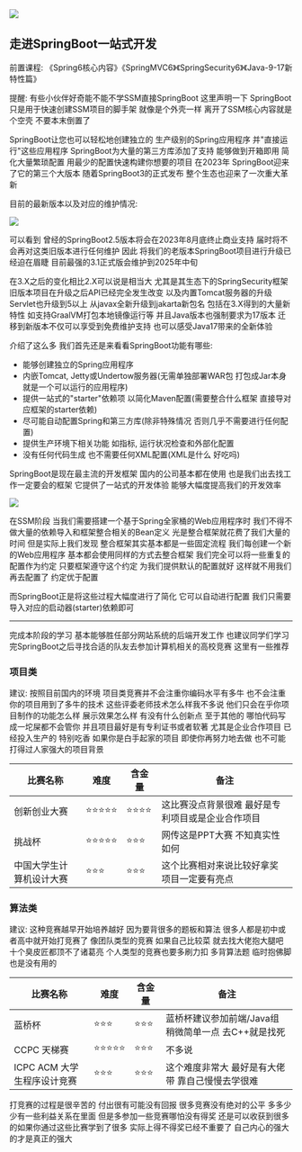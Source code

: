 <img src="https://image.itbaima.net/markdown/2023/07/10/VBkHuWr83jzpnXe.png"/>

## 走进SpringBoot一站式开发
前置课程: 《Spring6核心内容》《SpringMVC6》《SpringSecurity6》《Java-9-17新特性篇》

提醒: 有些小伙伴好奇能不能不学SSM直接SpringBoot 这里声明一下 SpringBoot只是用于快速创建SSM项目的脚手架 就像是个外壳一样 离开了SSM核心内容就是个空壳 不要本末倒置了

SpringBoot让您也可以轻松地创建独立的 生产级别的Spring应用程序 并"直接运行"这些应用程序 SpringBoot为大量的第三方库添加了支持 能够做到开箱即用
简化大量繁琐配置 用最少的配置快速构建你想要的项目 在2023年 SpringBoot迎来了它的第三个大版本 随着SpringBoot3的正式发布 整个生态也迎来了一次重大革新

目前的最新版本以及对应的维护情况:

<img src="https://image.itbaima.net/markdown/2023/07/10/qnjY5MdRrOemFaQ.png"/>

可以看到 曾经的SpringBoot2.5版本将会在2023年8月底终止商业支持 届时将不会再对这类旧版本进行任何维护
因此 将我们的老版本SpringBoot项目进行升级已经迫在眉睫 目前最强的3.1正式版会维护到2025年中旬

在3.X之后的变化相比2.X可以说是相当大 尤其是其生态下的SpringSecurity框架 旧版本项目在升级之后API已经完全发生改变
以及内置Tomcat服务器的升级 Servlet也升级到5以上 从javax全新升级到jakarta新包名 包括在3.X得到的大量新特性
如支持GraalVM打包本地镜像运行等 并且Java版本也强制要求为17版本 迁移到新版本不仅可以享受到免费维护支持 也可以感受Java17带来的全新体验

介绍了这么多 我们首先还是来看看SpringBoot功能有哪些:
- 能够创建独立的Spring应用程序
- 内嵌Tomcat, Jetty或Undertow服务器(无需单独部署WAR包 打包成Jar本身就是一个可以运行的应用程序)
- 提供一站式的"starter"依赖项 以简化Maven配置(需要整合什么框架 直接导对应框架的starter依赖)
- 尽可能自动配置Spring和第三方库(除非特殊情况 否则几乎不需要进行任何配置)
- 提供生产环境下相关功能 如指标, 运行状况检查和外部化配置
- 没有任何代码生成 也不需要任何XML配置(XML是什么 好吃吗)

SpringBoot是现在最主流的开发框架 国内的公司基本都在使用 也是我们出去找工作一定要会的框架 它提供了一站式的开发体验 能够大幅度提高我们的开发效率

<img src="https://image.itbaima.net/markdown/2022/11/22/hDGo7m9uBlgVn5A.png"/>

在SSM阶段 当我们需要搭建一个基于Spring全家桶的Web应用程序时 我们不得不做大量的依赖导入和框架整合相关的Bean定义 光是整合框架就花费了我们大量的时间
但是实际上我们发现 整合框架其实基本都是一些固定流程 我们每创建一个新的Web应用程序 基本都会使用同样的方式去整合框架
我们完全可以将一些重复的配置作为约定 只要框架遵守这个约定 为我们提供默认的配置就好 这样就不用我们再去配置了 约定优于配置

而SpringBoot正是将这些过程大幅度进行了简化 它可以自动进行配置 我们只需要导入对应的启动器(starter)依赖即可

----

完成本阶段的学习 基本能够胜任部分网站系统的后端开发工作 也建议同学们学习完SpringBoot之后寻找合适的队友去参加计算机相关的高校竞赛 这里有一些推荐

### 项目类
建议: 按照目前国内的环境 项目类竞赛并不会注重你编码水平有多牛 也不会注重你的项目用到了多牛的技术 这些评委老师技术怎么样我不多说
他们只会在乎你项目制作的功能怎么样 展示效果怎么样 有没有什么创新点 至于其他的 哪怕代码写成一坨屎都不会管你 并且项目最好是有专利证书或者软著 尤其是企业合作项目
已经投入生产的 特别吃香 如果你是白手起家的项目 即使你再努力地去做 也不可能打得过人家强大的项目背景

| 比赛名称   | 难度  | 含金量 | 备注                        |
|--------|-----|-----|---------------------------|
| 创新创业大赛 | ⭐️⭐️⭐️⭐️⭐️ | ⭐️⭐️⭐️⭐️ | 这比赛没点背景很难 最好是专利项目或是企业合作项目 |
| 挑战杯    | ⭐️⭐️⭐️⭐️⭐️ |  ️⭐️⭐️⭐️ | 网传这是PPT大赛 不知真实性如何         |
| 中国大学生计算机设计大赛 | ⭐️⭐️⭐️ | ⭐️⭐️⭐️ | 这个比赛相对来说比较好拿奖 项目一定要有亮点    |

### 算法类
建议: 这种竞赛越早开始培养越好 因为要背很多的题板和算法 很多人都是初中或者高中就开始打竞赛了 像团队类型的竞赛
如果自己比较菜 就去找大佬抱大腿吧 十个臭皮匠都顶不了诸葛亮 个人类型的竞赛也要多刷力扣 多背算法题 临时抱佛脚也是没有用的

| 比赛名称   | 难度  | 含金量 | 备注                              |
|--------|-----|-----|---------------------------------|
| 蓝桥杯 | ⭐️⭐️⭐️ | ⭐️⭐️⭐️ | 蓝桥杯建议参加前端/Java组 稍微简单一点 去C++就是找死 |
| CCPC 天梯赛    | ⭐️⭐️⭐️⭐️⭐️ |  ️⭐️⭐️⭐️ | 不多说                             |
| ICPC ACM 大学生程序设计竞赛 | ⭐️⭐️⭐️ | ⭐️⭐️⭐️ | 这个难度非常大 最好是有大佬带 靠自己慢慢去学很难       |

打竞赛的过程是很辛苦的 付出很有可能没有回报 很多竞赛没有绝对的公平 多多少少有一些利益关系在里面 但是多参加一些竞赛哪怕没有得奖
还是可以收获到很多的如果你通过这些比赛学到了很多 实际上得不得奖已经不重要了 自己内心的强大的才是真正的强大